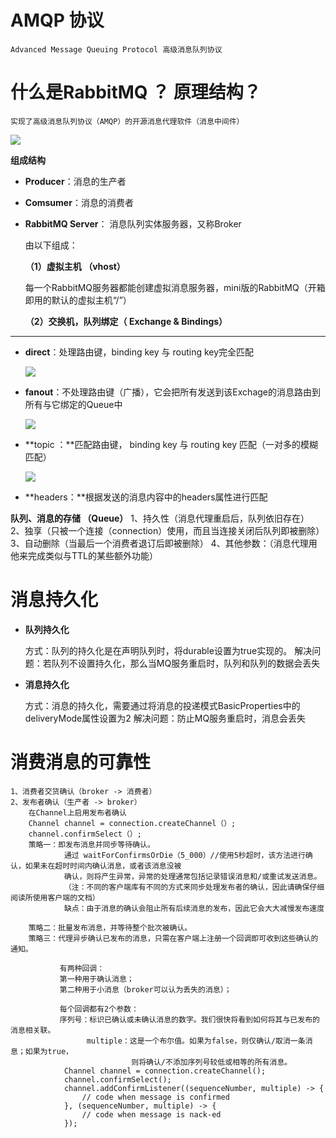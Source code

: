 # AMQP 协议 
    Advanced Message Queuing Protocol 高级消息队列协议

# 什么是RabbitMQ ？ 原理结构？
```
实现了高级消息队列协议（AMQP）的开源消息代理软件（消息中间件）
```

![](../image/rabbitMq/rabbitMq.png)

 **组成结构**

- **Producer**：消息的生产者

- **Comsumer**：消息的消费者

- **RabbitMQ Server**： 消息队列实体服务器，又称Broker

  由以下组成：

  **（1）虚拟主机 （vhost）** 

  每一个RabbitMQ服务器都能创建虚拟消息服务器，mini版的RabbitMQ（开箱即用的默认的虚拟主机“/”）

  **（2）交换机，队列绑定（ Exchange & Bindings）**

  

  


****

  - **direct**：处理路由键，binding key 与 routing key完全匹配	

    ![](../image/rabbitMq/rabbitMq_direct.png)

  - **fanout**：不处理路由键（广播），它会把所有发送到该Exchage的消息路由到所有与它绑定的Queue中

    ![](../image/rabbitMq/rabbitMq_fanout.png)

  - **topic ：**匹配路由键， binding key 与 routing key 匹配（一对多的模糊匹配）

    ![](../image/rabbitMq/rabbitMq_topic.png)

  - **headers：**根据发送的消息内容中的headers属性进行匹配

  **队列、消息的存储 （Queue）**
  	1、持久性（消息代理重启后，队列依旧存在）
  	2、独享（只被一个连接（connection）使用，而且当连接关闭后队列即被删除）
  	3、自动删除（当最后一个消费者退订后即被删除）
  	4、其他参数：（消息代理用他来完成类似与TTL的某些额外功能）  

# 消息持久化

- **队列持久化**

  方式：队列的持久化是在声明队列时，将durable设置为true实现的。
  解决问题：若队列不设置持久化，那么当MQ服务重启时，队列和队列的数据会丢失

- **消息持久化**

  方式：消息的持久化，需要通过将消息的投递模式BasicProperties中的deliveryMode属性设置为2
  解决问题：防止MQ服务重启时，消息会丢失

# 消费消息的可靠性
    1、消费者交货确认（broker -> 消费者）
    2、发布者确认（生产者 -> broker）
        在Channel上启用发布者确认
        Channel channel = connection.createChannel（）;
        channel.confirmSelect（）;
        策略一：即发布消息并同步等待确认。
                通过 waitForConfirmsOrDie（5_000）//使用5秒超时，该方法进行确认，如果未在超时时间内确认消息，或者该消息没被
                确认，则将产生异常，异常的处理通常包括记录错误消息和/或重试发送消息。
                （注：不同的客户端库有不同的方式来同步处理发布者的确认，因此请确保仔细阅读所使用客户端的文档）
                缺点：由于消息的确认会阻止所有后续消息的发布，因此它会大大减慢发布速度
                
        策略二：批量发布消息，并等待整个批次被确认。
        策略三：代理异步确认已发布的消息，只需在客户端上注册一个回调即可收到这些确认的通知。
               
               有两种回调：
               第一种用于确认消息；
               第二种用于小消息（broker可以认为丢失的消息）；
               
               每个回调都有2个参数：
               序列号：标识已确认或未确认消息的数字。我们很快将看到如何将其与已发布的消息相关联。
                     multiple：这是一个布尔值。如果为false，则仅确认/取消一条消息；如果为true，
                               则将确认/不添加序列号较低或相等的所有消息。
                Channel channel = connection.createChannel();
                channel.confirmSelect();
                channel.addConfirmListener((sequenceNumber, multiple) -> {
                    // code when message is confirmed
                }, (sequenceNumber, multiple) -> {
                    // code when message is nack-ed
                });

